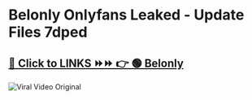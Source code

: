 
 # Belonly Onlyfans Leaked - Update Files 7dped

## <h2><a href="https://clipsfans.com/Belonly&ref=git">🔗 Click to LINKS ⏩⏩ 👉 🟢 Belonly </a></h2>

<a href="https://clipsfans.com/Belonly&ref=git" rel="nofollow" data-target="animated-image.originalLink"><img src="https://i.ibb.co.com/xMMVF88/686577567.gif" alt="Viral Video Original" style="max-width: 100%; display: inline-block;" data-target="animated-image.originalImage"></a>

